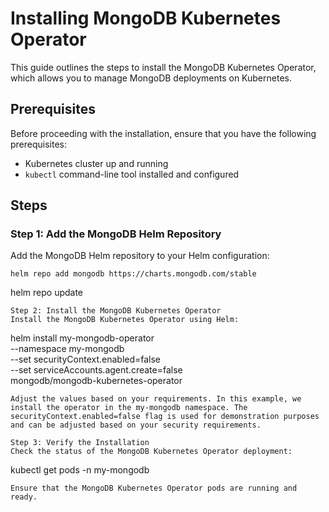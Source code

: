 # Installing MongoDB Kubernetes Operator

This guide outlines the steps to install the MongoDB Kubernetes Operator, which allows you to manage MongoDB deployments on Kubernetes.

## Prerequisites

Before proceeding with the installation, ensure that you have the following prerequisites:

- Kubernetes cluster up and running
- `kubectl` command-line tool installed and configured

## Steps

### Step 1: Add the MongoDB Helm Repository

Add the MongoDB Helm repository to your Helm configuration:

```
helm repo add mongodb https://charts.mongodb.com/stable
```

helm repo update

```
Step 2: Install the MongoDB Kubernetes Operator
Install the MongoDB Kubernetes Operator using Helm:

```
helm install my-mongodb-operator \
  --namespace my-mongodb \
  --set securityContext.enabled=false \
  --set serviceAccounts.agent.create=false \
  mongodb/mongodb-kubernetes-operator
```  
Adjust the values based on your requirements. In this example, we install the operator in the my-mongodb namespace. The securityContext.enabled=false flag is used for demonstration purposes and can be adjusted based on your security requirements.

Step 3: Verify the Installation
Check the status of the MongoDB Kubernetes Operator deployment:
```
kubectl get pods -n my-mongodb
```
Ensure that the MongoDB Kubernetes Operator pods are running and ready.
